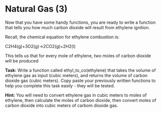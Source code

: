 # Natural Gas (3)

Now that you have some handy functions, you are ready to write a function that tells you how much carbon dioxide will result from ethylene ignition.

Recall, the chemical equation for ethylene combustion is:

C2H4(g)+3O2(g)->2CO2(g)+2H2(l)

This tells us that for every mole of ethylene, two moles of carbon dioxide will be produced

**Task:** Write a function called ethyl_to_co(ethylene) that takes the volume of ethylene gas as input (cubic meters), and returns the volume of carbon dioxide gas (cubic meters). Copy paste your previously written functions to help you complete this task easily - they will be tested. 

**Hint:** You will need to convert ethylene gas in cubic meters to moles of ethylene, then calculate the moles of carbon dioxide, then convert moles of carbon dioxide into cubic meters of carbom dioxide gas.
